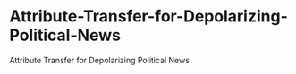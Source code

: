 # Attribute-Transfer-for-Depolarizing-Political-News
Attribute Transfer for Depolarizing Political News
